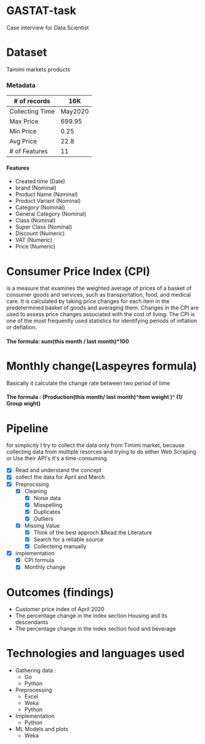 # GASTAT-task
Case interview for Data Scientist


# Dataset
Tamimi markets products

### Metadata

| # of records | 16K |
| ------- | --- | 
| Collecting Time | May2020 |
|  Max Price | 699.95 | 
| Min Price | 0.25 |
| Avg Price | 22.8 |
|# of Features | 11 |
#### Features

- Created time (Date)
- brand (Nominal)
- Product Name (Nominal)
- Product Variant (Nominal)
- Category (Nominal)
- General Category (Nominal)
- Class (Nominal)
- Super Class (Nominal)
- Discount (Numeric)
- VAT (Numeric)
- Price (Numeric)

# Consumer Price Index (CPI)
is a measure that examines the weighted average of prices of a basket of consumer goods and services, such as transportation, food, and medical care. It is calculated by taking price changes for each item in the predetermined basket of goods and averaging them. Changes in the CPI are used to assess price changes associated with the cost of living. The CPI is one of the most frequently used statistics for identifying periods of inflation or deflation.

#### The formula: sum(this month / last month)*100

# Monthly change(Laspeyres formula)
Basically it calculate the change rate between two period of time

#### The formula : (Production(this month/ last month)^item weight )^ (1/ Group wight)


# Pipeline 
for simplicity I try to collect the data only from Timimi market, because collecting data from multiple resorces and trying to do either Web Scraping or Use their API's it's a time-consuming.
- [X] Read and understand the concept
- [X] collect the data for April and March
- [X] Preprocssing 
  - [X] Cleaning
    - [X] Noise data
    - [X] Misspelling 
    - [X] Duplicates
    - [X] Outliers
   - [X] Missing Value
      - [X] Think of the best approch &Read the Literature
      - [X] Search for a reliable source
      - [X] Collecteing manually
 - [X] implementation
    - [X] CPI formula
    - [X] Monthly change
  
# Outcomes (findings)
- Customer price index of April 2020
- The percentage change in the index section Housing and its descendants
- The percentage change in the index section food and beverage

# Technologies and languages used
- Gathering data :
  - Go
  - Python
- Preprocessing
  - Excel
  - Weka
  - Python
- Implementation
  - Python
- ML Models and plots
  - Weka
